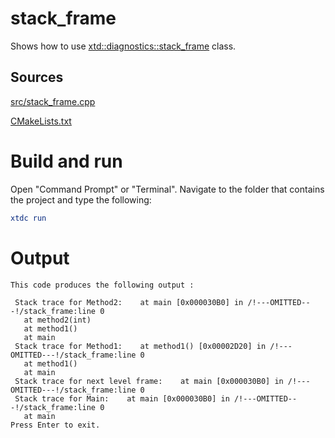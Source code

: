 # stack_frame

Shows how to use [xtd::diagnostics::stack_frame](https://codedocs.xyz/gammasoft71/xtd/classxtd_1_1diagnostics_1_1stack__frame.html) class.

## Sources

[src/stack_frame.cpp](src/stack_frame.cpp)

[CMakeLists.txt](CMakeLists.txt)

# Build and run

Open "Command Prompt" or "Terminal". Navigate to the folder that contains the project and type the following:

```cmake
xtdc run
```

# Output

```
This code produces the following output :

 Stack trace for Method2:    at main [0x000030B0] in /!---OMITTED---!/stack_frame:line 0
   at method2(int)
   at method1()
   at main
 Stack trace for Method1:    at method1() [0x00002D20] in /!---OMITTED---!/stack_frame:line 0
   at method1()
   at main
 Stack trace for next level frame:    at main [0x000030B0] in /!---OMITTED---!/stack_frame:line 0
 Stack trace for Main:    at main [0x000030B0] in /!---OMITTED---!/stack_frame:line 0
   at main
Press Enter to exit.
```
